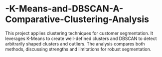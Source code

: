 # -K-Means-and-DBSCAN-A-Comparative-Clustering-Analysis
This project applies clustering techniques for customer segmentation. It leverages K-Means to create well-defined clusters and DBSCAN to detect arbitrarily shaped clusters and outliers. The analysis compares both methods, discussing strengths and limitations for robust segmentation.
